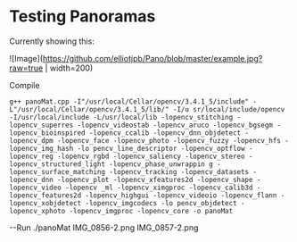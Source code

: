 # Testing Panoramas


Currently showing this:

![Image](https://github.com/elliotjpb/Pano/blob/master/example.jpg?raw=true | width=200)

Compile

`g++ panoMat.cpp -I"/usr/local/Cellar/opencv/3.4.1_5/include" -L"/usr/local/Cellar/opencv/3.4.1_5/lib/" -I/u
sr/local/include/opencv -I/usr/local/include -L/usr/local/lib -lopencv_stitching -lopencv_superres -lopencv_videostab -lopencv_aruco -lopencv_bgsegm -
lopencv_bioinspired -lopencv_ccalib -lopencv_dnn_objdetect -lopencv_dpm -lopencv_face -lopencv_photo -lopencv_fuzzy -lopencv_hfs -lopencv_img_hash -lo
pencv_line_descriptor -lopencv_optflow -lopencv_reg -lopencv_rgbd -lopencv_saliency -lopencv_stereo -lopencv_structured_light -lopencv_phase_unwrappin
g -lopencv_surface_matching -lopencv_tracking -lopencv_datasets -lopencv_dnn -lopencv_plot -lopencv_xfeatures2d -lopencv_shape -lopencv_video -lopencv
_ml -lopencv_ximgproc -lopencv_calib3d -lopencv_features2d -lopencv_highgui -lopencv_videoio -lopencv_flann -lopencv_xobjdetect -lopencv_imgcodecs -lo
pencv_objdetect -lopencv_xphoto -lopencv_imgproc -lopencv_core -o panoMat`


--Run
./panoMat IMG_0856-2.png IMG_0857-2.png
